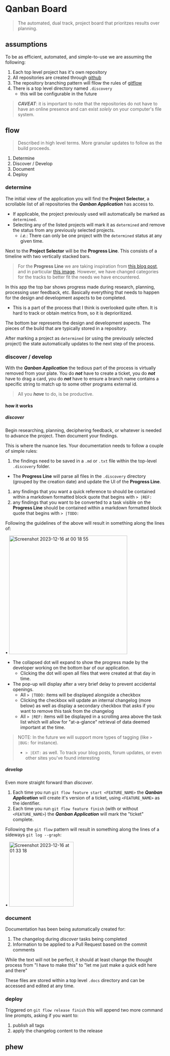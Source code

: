 # Qanban Board
> The automated, dual track, project board that prioritzes results over planning.

## assumptions
To be as efficient, automated, and simple-to-use we are assuming the following:
1. Each top level project has it's own repository
1. All repositories are created through [github](https://www.github.com)
1. The repository branching pattern will fllow the rules of [gitflow](https://danielkummer.github.io/git-flow-cheatsheet/)
1. There is a top level directory named `.discovery`
    - this will be configurable in the future

> _**CAVEAT**_: it is important to note that the repositories do not have to have an online presence and can exist _solely_ on your computer's file system.

## flow
> Described in high level terms. More granular updates to follow as the build proceeds.

1. Determine
1. Discover / Develop
1. Document
1. Deploy

### determine
The initial view of the application you will find the **Project Selector**, a scrollable list of all repositories the _**Qanban Application**_ has access to.
- If applicable, the project previously used will automatically be marked as `determined`.
- Selecting any of the listed projects will mark it as `determined` and remove the status from any previously selected projects.
  - _i.e._: There can only be one project with the `determined` status at any given time.

Next to the **Project Selector** will be the **Progress Line**. This consists of a timeline with two vertically stacked bars.

> For the **Progress Line** we are taking inspiration from [this blog post](https://jpattonassociates.com/dual-track-development/), and in particular [this image](https://jpattonassociates.com/wp-content/uploads/2017/05/sy-dual-track-model.png). However, we have changed categories for the tracks to better fit the needs we have encountered.

In this app the top bar shows progress made during research, planning, processing user feedback, etc. Basically everything that needs to happen for the design and development aspects to be completed.
- This is a part of the process that I think is overlooked quite often. It is hard to track or obtain metrics from, so it is deprioritized.

The bottom bar represents the design and development aspects. The pieces of the build that are typically stored in a repository.

After marking a project as `determined` (or using the previously selected project) the state automatically updates to the next step of the process.

### discover / develop
With the _**Qanban Application**_ the tedious part of the process is virtually removed from your plate. You do _**not**_ have to create a ticket, you do _**not**_ have to drag a card, you do _**not**_ have to ensure a branch name contains a specific string to match up to some other programs external id.

> All you _**have**_ to do, is be productive.

#### how it works
##### _discover_
Begin researching, planning, deciphering feedback, or whatever is needed to advance the project. Then document your findings.

This is where the nuance lies. Your documentation needs to follow a couple of simple rules:

1. the findings need to be saved in a `.md` or `.txt` file within the top-level `.discovery` folder.
  - The **Progress Line** will parse all files in the `.discovery` directory (grouped by the creation date) and update the UI of the **Progress Line**.
1. any findings that you want a quick reference to should be contained within a markdown formatted block quote that begins with `> |REF:`
1. any findings that you want to be converted to a task visible on the **Progress Line** should be contained within a markdown formatted block quote that begins with `> |TODO:`

Following the guidelines of the above will result in something along the lines of:

• <img width="372" alt="Screenshot 2023-12-16 at 00 18 55" src="https://github.com/DownQuark-Work/downquark.applicationFoss.QanbanBoard/assets/40064794/ec3c2bd5-fc49-49e6-84b6-32bd3629d35b">

- The collapsed dot will expand to show the progress made by the developer working on the bottom bar of our application.
    - Clicking the dot will open all files that were created at that day in time.
- The pop-up will display after a very brief delay to prevent accidental openings.
    - All `> |TODO:` items will be displayed alongside a checkbox
    - Clicking the checkbox will update an internal changelog (more below) as well as display a secondary checkbox that asks if you want to remove this task from the changelog
    - All `> |REF:` items will be displayed in a scrolling area above the task list which will allow for "at-a-glance" retrieval of data deemed important at the time.

> NOTE: In the future we will support more types of tagging (like `> |BUG:` for instance).
> - `> |EXT:` as well. To track your blog posts, forum updates, or even other sites you've found interesting

##### _develop_
Even more straight forward than _discover_.

1. Each time you run `git flow feature start <FEATURE_NAME>` the _**Qanban Application**_ will create it's version of a ticket, using `<FEATURE_NAME>` as the identifier.
1. Each time you run `git flow feature finish` (with or without  `<FEATURE_NAME>`) the _**Qanban Application**_ will mark the "ticket" complete.

Following the `git flow` pattern will result in something along the lines of a sideways `git log --graph`:

• <img width="203" alt="Screenshot 2023-12-16 at 01 33 18" src="https://github.com/DownQuark-Work/downquark.applicationFoss.QanbanBoard/assets/40064794/2ff4573f-f986-4af1-bdcc-4ab14fac1605">

### document
Documentation has been being automatically created for:
1. The changelog during _discover_ tasks being completed
1. Information to be applied to a Pull Request based on the commit comments

While the text will not be perfect, it should at least change the thought process from  "I have to make this" to "let me just make a quick edit here and there"

These files are stored within a top level `.docs` directory and can be accessed and edited at any time.

### deploy
Triggered on `git flow release finish` this will append two more command line prompts, asking if you want to:
1. publish all tags
1. apply the changelog content to the release

## phew